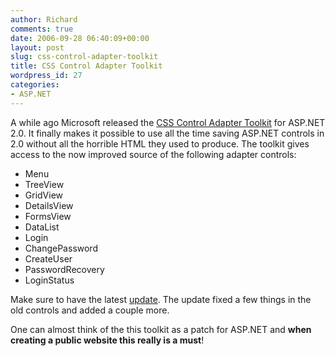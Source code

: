 ```yaml
---
author: Richard
comments: true
date: 2006-09-28 06:40:09+00:00
layout: post
slug: css-control-adapter-toolkit
title: CSS Control Adapter Toolkit
wordpress_id: 27
categories:
- ASP.NET
---
```


A while ago Microsoft released the [CSS Control Adapter Toolkit](http://weblogs.asp.net/scottgu/archive/2006/05/02/CSS-Control-Adapter-Toolkit-for-ASP.NET-2.0-.aspx) for ASP.NET 2.0. It finally makes it possible to use all the time saving ASP.NET controls in 2.0 without all the horrible HTML they used to produce. The toolkit gives access to the now improved source of the following adapter controls:

  * Menu 
  * TreeView 
  * GridView
  * DetailsView 
  * FormsView 
  * DataList 
  * Login
  * ChangePassword
  * CreateUser
  * PasswordRecovery
  * LoginStatus

Make sure to have the latest [update](http://weblogs.asp.net/scottgu/archive/2006/09/08/CSS-Control-Adapter-Toolkit-Update.aspx). The update fixed a few things in the old controls and added a couple more.

One can almost think of the this toolkit as a patch for ASP.NET and **when creating a public website this really is a must**!
